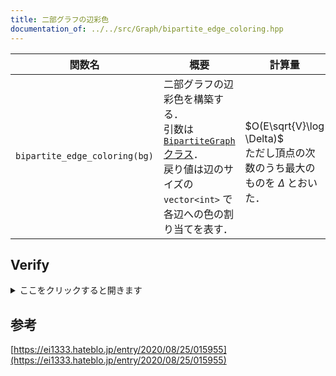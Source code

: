 ```yaml
---
title: 二部グラフの辺彩色
documentation_of: ../../src/Graph/bipartite_edge_coloring.hpp
---
```


|関数名|概要|計算量|
|---|---|---|
|`bipartite_edge_coloring(bg)`|二部グラフの辺彩色を構築する．<br> 引数は [`BipartiteGraph` クラス](BipartiteGraph.hpp)．<br> 戻り値は辺のサイズの `vector<int>` で各辺への色の割り当てを表す．| <br>$O(E\sqrt{V}\log \Delta)$ <br> ただし頂点の次数のうち最大のものを $\Delta$ とおいた． |


## Verify
<details>
<summary>ここをクリックすると開きます</summary>

<input disabled type="checkbox"> [AtCoder Grand Contest 037 D - Sorting a Grid](https://atcoder.jp/contests/agc037/tasks/agc037_d) (sp judge)

</details>

## 参考
[https://ei1333.hateblo.jp/entry/2020/08/25/015955](https://ei1333.hateblo.jp/entry/2020/08/25/015955)